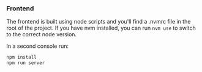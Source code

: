 ### Frontend

The frontend is built using node scripts and you'll find a .nvmrc file in the root of the project.
If you have nvm installed, you can run `nvm use` to switch to the correct node version.

In a second console run:

```bash
npm install
npm run server
```
